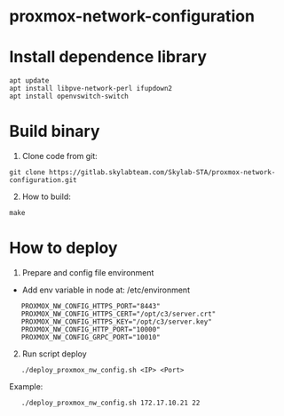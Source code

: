 # proxmox-network-configuration

# Install dependence library
```
apt update
apt install libpve-network-perl ifupdown2
apt install openvswitch-switch
```

# Build binary
1. Clone code from git:
```
git clone https://gitlab.skylabteam.com/Skylab-STA/proxmox-network-configuration.git
```

2. How to build:
```
make
```

# How to deploy 
1. Prepare and config file environment
- Add env variable in node at: /etc/environment
```
   PROXMOX_NW_CONFIG_HTTPS_PORT="8443"
   PROXMOX_NW_CONFIG_HTTPS_CERT="/opt/c3/server.crt"
   PROXMOX_NW_CONFIG_HTTPS_KEY="/opt/c3/server.key"
   PROXMOX_NW_CONFIG_HTTP_PORT="10000"
   PROXMOX_NW_CONFIG_GRPC_PORT="10010"
```

2. Run script deploy
```
   ./deploy_proxmox_nw_config.sh <IP> <Port>
```

Example:
```
   ./deploy_proxmox_nw_config.sh 172.17.10.21 22
```

